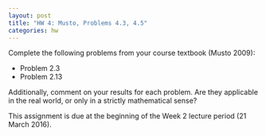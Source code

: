 ```yaml
---
layout: post
title: "HW 4: Musto, Problems 4.3, 4.5"
categories: hw
---
```


Complete the following problems from your course textbook (Musto 2009):

- Problem 2.3
- Problem 2.13

Additionally, comment on your results for each problem.
Are they applicable in the real world, or only in a strictly mathematical sense?

This assignment is due at the beginning of the Week 2 lecture period (21 March 2016).
